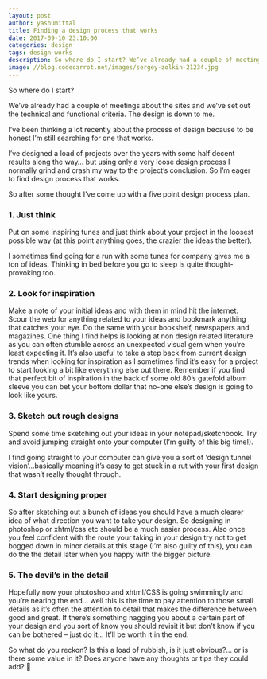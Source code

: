 ```yaml
---
layout: post
author: yashumittal
title: Finding a design process that works
date: 2017-09-10 23:10:00
categories: design
tags: design works
description: So where do I start? We’ve already had a couple of meetings about the sites and we’ve set out the technical and functional criteria.
image: //blog.codecarrot.net/images/sergey-zolkin-21234.jpg
---
```


So where do I start?

We’ve already had a couple of meetings about the sites and we’ve set out the technical and functional criteria. The design is down to me.

I’ve been thinking a lot recently about the process of design because to be honest I’m still searching for one that works.

I’ve designed a load of projects over the years with some half decent results along the way… but using only a very loose design process I normally grind and crash my way to the project’s conclusion. So I’m eager to find design process that works.

So after some thought I’ve come up with a five point design process plan.

### **1. Just think**

Put on some inspiring tunes and just think about your project in the loosest possible way (at this point anything goes, the crazier the ideas the better).

I sometimes find going for a run with some tunes for company gives me a ton of ideas. Thinking in bed before you go to sleep is quite thought-provoking too.

### **2. Look for inspiration**

Make a note of your initial ideas and with them in mind hit the internet. Scour the web for anything related to your ideas and bookmark anything that catches your eye. Do the same with your bookshelf, newspapers and magazines. One thing I find helps is looking at non design related literature as you can often stumble across an unexpected visual gem when you’re least expecting it. It’s also useful to take a step back from current design trends when looking for inspiration as I sometimes find it’s easy for a project to start looking a bit like everything else out there. Remember if you find that perfect bit of inspiration in the back of some old 80’s gatefold album sleeve you can bet your bottom dollar that no-one else’s design is going to look like yours.

### **3. Sketch out rough designs**

Spend some time sketching out your ideas in your notepad/sketchbook. Try and avoid jumping straight onto your computer (I’m guilty of this big time!).

I find going straight to your computer can give you a sort of ‘design tunnel vision’…basically meaning it’s easy to get stuck in a rut with your first design that wasn’t really thought through.

### **4. Start designing proper**

So after sketching out a bunch of ideas you should have a much clearer idea of what direction you want to take your design. So designing in photoshop or xhtml/css etc should be a much easier process. Also once you feel confident with the route your taking in your design try not to get bogged down in minor details at this stage (I’m also guilty of this), you can do the the detail later when you happy with the bigger picture.

### **5. The devil’s in the detail**

Hopefully now your photoshop and xhtml/CSS is going swimmingly and you’re nearing the end… well this is the time to pay attention to those small details as it’s often the attention to detail that makes the difference between good and great. If there’s something nagging you about a certain part of your design and you sort of know you should revisit it but don’t know if you can be bothered – just do it… It’ll be worth it in the end.

So what do you reckon? Is this a load of rubbish, is it just obvious?… or is there some value in it?
Does anyone have any thoughts or tips they could add? 🙂
